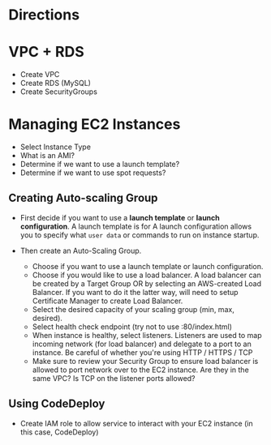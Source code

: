 # Directions

# VPC + RDS

- Create VPC
- Create RDS (MySQL)
- Create SecurityGroups

# Managing EC2 Instances

- Select Instance Type
- What is an AMI?
- Determine if we want to use a launch template?
- Determine if we want to use spot requests?


## Creating Auto-scaling Group

- First decide if you want to use a **launch template** or **launch configuration**.
A launch template is for
A launch configuration allows you to specify what `user data` or commands to run on instance startup.

- Then create an Auto-Scaling Group. 
  - Choose if you want to use a launch template or launch configuration.
  - Choose if you would like to use a load balancer. A load balancer can be created by a Target Group OR by selecting an AWS-created Load Balancer. If you want to do it the latter way, will need to setup Certificate Manager to create Load Balancer.
  - Select the desired capacity of your scaling group (min, max, desired).
  - Select health check endpoint (try not to use :80/index.html)
  - When instance is healthy, select listeners. Listeners are used to map incoming network (for load balancer) and delegate to a port to an instance. Be careful of whether you're using HTTP / HTTPS / TCP
  - Make sure to review your Security Group to ensure load balancer is allowed to port network over to the EC2 instance. Are they in the same VPC? Is TCP on the listener ports allowed?

## Using CodeDeploy

- Create IAM role to allow service to interact with your EC2 instance (in this case, CodeDeploy)